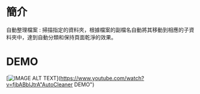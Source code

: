 # 簡介
自動整理檔案 : 掃描指定的資料夾，根據檔案的副檔名自動將其移動到相應的子資料夾中，達到自動分類和保持頁面乾淨的效果。

# DEMO
[![IMAGE ALT TEXT](http://img.youtube.com/vi/fjbABblJtrA/0.jpg)](https://www.youtube.com/watch?v=fjbABblJtrA"AutoCleaner DEMO")
